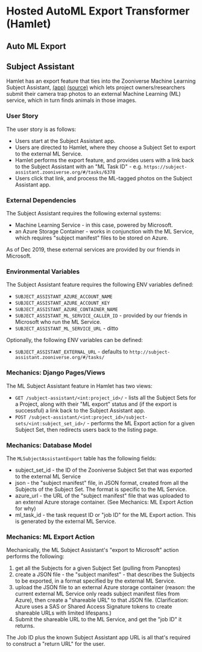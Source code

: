 # Hosted AutoML Export Transformer (Hamlet)

## Auto ML Export

## Subject Assistant

Hamlet has an export feature that ties into the Zooniverse Machine Learning Subject Assistant, [(app)](https://subject-assistant.zooniverse.org/) [(source)](https://github.com/zooniverse/zoo-ml-subject-assistant) which lets project owners/researchers submit their camera trap photos to an external Machine Learning (ML) service, which in turn finds animals in those images.

### User Story

The user story is as follows:
- Users start at the Subject Assistant app.
- Users are directed to Hamlet, where they choose a Subject Set to export to the external ML Service.
- Hamlet performs the export feature, and provides users with a link back to the Subject Assistant with an "ML Task ID" - e.g. `https://subject-assistant.zooniverse.org/#/tasks/6378`
- Users click that link, and process the ML-tagged photos on the Subject Assistant app.

### External Dependencies

The Subject Assistant requires the following external systems:

- Machine Learning Service - in this case, powered by Microsoft.
- an Azure Storage Container - works in conjunction with the ML Service, which requires "subject manifest" files to be stored on Azure.

As of Dec 2019, these external services are provided by our friends in Microsoft.

### Environmental Variables

The Subject Assistant feature requires the following ENV variables defined:

- `SUBJECT_ASSISTANT_AZURE_ACCOUNT_NAME`
- `SUBJECT_ASSISTANT_AZURE_ACCOUNT_KEY`
- `SUBJECT_ASSISTANT_AZURE_CONTAINER_NAME`
- `SUBJECT_ASSISTANT_ML_SERVICE_CALLER_ID` - provided by our friends in Microsoft who run the ML Service.
- `SUBJECT_ASSISTANT_ML_SERVICE_URL` - ditto

Optionally, the following ENV variables can be defined:

- `SUBJECT_ASSISTANT_EXTERNAL_URL` - defaults to `http://subject-assistant.zooniverse.org/#/tasks/`

### Mechanics: Django Pages/Views

The ML Subject Assistant feature in Hamlet has two views:

- `GET /subject-assistant/<int:project_id>/` - lists all the Subject Sets for a Project, along with their "ML export" status and (if the export is successful) a link back to the Subject Assistant app.
- `POST /subject-assistant/<int:project_id>/subject-sets/<int:subject_set_id>/` - performs the ML Export action for a given Subject Set, then redirects users back to the listing page.

### Mechanics: Database Model

The `MLSubjectAssistantExport` table has the following fields:

- subject_set_id - the ID of the Zooniverse Subject Set that was exported to the external ML Service
- json - the "subject manifest" file, in JSON format, created from all the Subjects of the Subject Set. The format is specific to the ML Service.
- azure_url - the URL of the "subject manifest" file that was uploaded to an external Azure storage container. (See Mechanics: ML Export Action for why)
- ml_task_id - the task request ID or "job ID" for the ML Export action. This is generated by the external ML Service.

### Mechanics: ML Export Action

Mechanically, the ML Subject Assistant's "export to Microsoft" action performs the following:

1. get all the Subjects for a given Subject Set (pulling from Panoptes)
2. create a JSON file - the "subject manifest" - that describes the Subjects to be exported, in a format specified by the external ML Service.
3. upload the JSON file to an external Azure storage container (reason: the current external ML Service only reads subject manifest files from Azure), then create a "shareable URL" to that JSON file. (Clarification: Azure uses a SAS or Shared Access Signature tokens to create shareable URLs with limited lifespans.)
4. Submit the shareable URL to the ML Service, and get the "job ID" it returns.

The Job ID plus the known Subject Assistant app URL is all that's required to construct a "return URL" for the user.

